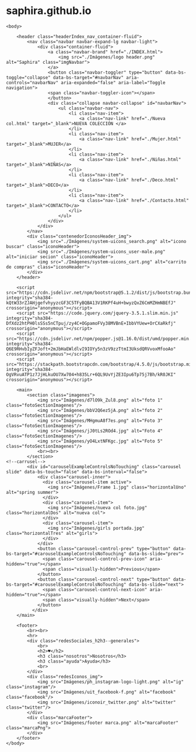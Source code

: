 # saphira.github.io
<!DOCTYPE html>
<html lang="es">
	<head>
		<meta name="description" content="Este es un e-commerce de indumentaria y decoración">
		<meta name="keywords" content="página principal, indumentaria, decoración, niñas">
		<meta charset="UTF-8" />
		<meta http-equiv="X-UA-Compatible" content="IE=edge" />
		<meta name="viewport" content="width=device-width, initial-scale=1.0" />
		<title>Saphira</title>
		<link href="https://cdn.jsdelivr.net/npm/bootstrap@5.1.2/dist/css/bootstrap.min.css" rel="stylesheet" integrity="sha384-uWxY/CJNBR+1zjPWmfnSnVxwRheevXITnMqoEIeG1LJrdI0GlVs/9cVSyPYXdcSF" crossorigin="anonymous">
		<link rel="stylesheet" href="style.css" />
		<link rel="preconnect" href="https://fonts.googleapis.com"> 
		<link rel="preconnect" href="https://fonts.gstatic.com" crossorigin> 
		<link href="https://fonts.googleapis.com/css2?family=Poppins&display=swap" rel="stylesheet">
	</head>

	<body>
<!--header-->
		<header class="headerIndex_nav_container-fluid">
			<nav class="navbar navbar-expand-lg navbar-light">
				<div class="container-fluid">
					<a class="navbar-brand" href="./INDEX.html">
						<img src="./Imágenes/logo header.png" alt="Saphira" class="imgNavbar">
					</a>
					<button class="navbar-toggler" type="button" data-bs-toggle="collapse" data-bs-target="#navbarNav" aria-controls="navbarNav" aria-expanded="false" aria-label="Toggle navigation">
		 			<span class="navbar-toggler-icon"></span>
					</button>
					<div class="collapse navbar-collapse" id="navbarNav">
						<ul class="navbar-nav">
							<li class="nav-item">
								<a class="nav-link" href="./Nueva col.html" target="_blank">NUEVA COLECCIÓN </a>
							</li>
							<li class="nav-item">
								<a class="nav-link" href="./Mujer.html" target="_blank">MUJER</a>
							</li>
							<li class="nav-item">
								<a class="nav-link" href="./Niñas.html" target="_blank">NIÑAS</a>
							</li>
							<li class="nav-item">
								<a class="nav-link" href="./Deco.html" target="_blank">DECO</a>
							</li>
							<li class="nav-item">
								<a class="nav-link" href="./Contacto.html" target="_blank">CONTACTO</a>
							</li>
						</ul>
					</div>
				</div>
			</nav>
			<div class="contenedorIconosHeader_img">
				<img src="./Imágenes/system-uicons_search.png" alt="icono buscar" class="iconoHeader">
				<img src="./Imágenes/system-uicons_user-male.png" alt="iniciar secion" class="iconoHeader">
				<img src="./Imágenes/system-uicons_cart.png" alt="carrito de compras" class="iconoHeader">
			</div>
		</header>
<!-- cierro header-->

		<script src="https://cdn.jsdelivr.net/npm/bootstrap@5.1.2/dist/js/bootstrap.bundle.min.js" integrity="sha384-kQtW33rZJAHjgefvhyyzcGF3C5TFyBQBA13V1RKPf4uH+bwyzQxZ6CmMZHmNBEfJ" crossorigin="anonymous"></script>
		<script src="https://code.jquery.com/jquery-3.5.1.slim.min.js" integrity="sha384-DfXdz2htPH0lsSSs5nCTpuj/zy4C+OGpamoFVy38MVBnE+IbbVYUew+OrCXaRkfj" crossorigin="anonymous"></script>
		<script src="https://cdn.jsdelivr.net/npm/popper.js@1.16.0/dist/umd/popper.min.js" integrity="sha384-Q6E9RHvbIyZFJoft+2mJbHaEWldlvI9IOYy5n3zV9zzTtmI3UksdQRVvoxMfooAo" crossorigin="anonymous"></script>
		<script src="https://stackpath.bootstrapcdn.com/bootstrap/4.5.0/js/bootstrap.min.js" integrity="sha384-OgVRvuATP1z7JjHLkuOU7Xw704+h835Lr+6QL9UvYjZE3Ipu6Tp75j7Bh/kR0JKI" crossorigin="anonymous"></script>
<!--main-->
		<main>
			<section class="imagenes">
				<img src="Imágenes/d7lO9k_Zul8.png" alt="foto 1" class="fotoSectionImagenes"/> 
				<img src="Imágenes/bbV2Q6ez5jA.png" alt="foto 2" class="fotoSectionImagenes"/>
				<img src="Imágenes/MHgmuA8f7es.png" alt="Foto 3" class="fotoSectionImagenes"/>
				<img src="Imágenes/jJ0tLs2ROd4.jpg" alt="Foto 4" class="fotoSectionImagenes"/>
				<img src="Imágenes/yO4LxtNFKgc.jpg" alt="Foto 5" class="fotoSectionImagenes"/>
				<br><br>
			</section>
	<!--carrusel-->
			<div id="carouselExampleControlsNoTouching" class="carousel slide" data-bs-touch="false" data-bs-interval="false">
				<div class="carousel-inner">
				  <div class="carousel-item active">
					<img src="Imágenes/Frame 1.jpg" class="horizontalUno" alt="spring summer">
				  </div>
				  <div class="carousel-item">
					<img src="Imágenes/nueva col foto.jpg" class="horizontalDos" alt="nueva col">
				  </div>
				  <div class="carousel-item">
					<img src="Imágenes/girls portada.jpg" class="horizontalTres" alt="girls">
				  </div>
				</div>
				<button class="carousel-control-prev" type="button" data-bs-target="#carouselExampleControlsNoTouching" data-bs-slide="prev">
				  <span class="carousel-control-prev-icon" aria-hidden="true"></span>
				  <span class="visually-hidden">Previous</span>
				</button>
				<button class="carousel-control-next" type="button" data-bs-target="#carouselExampleControlsNoTouching" data-bs-slide="next">
				  <span class="carousel-control-next-icon" aria-hidden="true"></span>
				  <span class="visually-hidden">Next</span>
				</button>
			  </div>
		</main>
<!--cierro main-->

<!-- footer -->
		<footer>
			<br><br>
			<hr>
			<div class="redesSociales_h2h3--generales">
				<br>
				<h2>♥</h2>
				<h3 class="nosotros">Nosotros</h3>
				<h3 class="ayuda">Ayuda</h3>
				<br>
			</div>
			<div class="redesIconos_img">
				<img src="Imágenes/ph_instagram-logo-light.png" alt="ig" class="instagram"/>
				<img src="Imágenes/uit_facebook-f.png" alt="facebook" class="facebook"/>
				<img src="Imágenes/iconoir_twitter.png" alt="twitter" class="twitter"/>
			</div>
			<div class="marcaFooter">
				<img src="Imágenes/footer marca.png" alt="marcaFooter" class="marcaPng">
			</div>
		</footer>
	</body>
</html>
